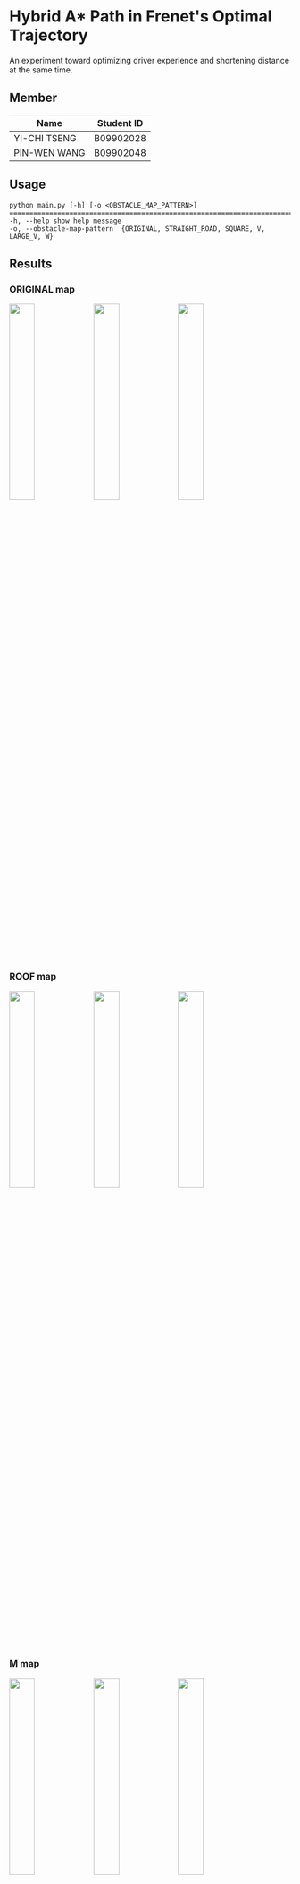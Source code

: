 # Hybrid A* Path in Frenet's Optimal Trajectory
An experiment toward optimizing driver experience and shortening distance at the same time.
## Member
| Name | Student ID |
| -------- | -------- |
| YI-CHI TSENG | B09902028 |
| PIN-WEN WANG | B09902048 |
## Usage
```
python main.py [-h] [-o <OBSTACLE_MAP_PATTERN>]
============================================================================
-h, --help show help message
-o, --obstacle-map-pattern  {ORIGINAL, STRAIGHT_ROAD, SQUARE, V, LARGE_V, W}
```
## Results
### ORIGINAL map
<img src="https://i.imgur.com/2CVt3Oq.png" style="width:30%"><img src="https://i.imgur.com/MeRw2WM.png" style="width:30%"><img src="https://i.imgur.com/kZ8mk6q.png" style="width:30%">
### ROOF map
<img src="https://i.imgur.com/qGtBlWI.png" style="width:30%"><img src="https://i.imgur.com/cxemSbn.png" style="width:30%"><img src="https://i.imgur.com/7QkHiho.png" style="width:30%">
### M map
<img src="https://i.imgur.com/DoTUj5g.png" style="width:30%"><img src="https://i.imgur.com/9wUQZme.png" style="width:30%"><img src="https://i.imgur.com/DprBqhX.png" style="width:30%">

## Citing
[PythonRobotics: a Python code collection of robotics algorithms](https://arxiv.org/abs/1808.10703)
